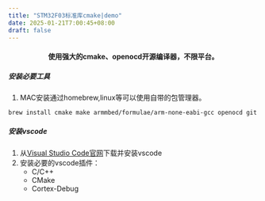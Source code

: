 ```yaml
---
title: "STM32F03标准库cmake|demo"
date: 2025-01-21T7:00:45+08:00
draft: false
---
```


#### <div style="text-align: center;"> 使用强大的cmake、openocd开源编译器，不限平台。</div>

##### 安装必要工具 
1. MAC安装通过homebrew,linux等可以使用自带的包管理器。
```bash
brew install cmake make armmbed/formulae/arm-none-eabi-gcc openocd git 
```
##### 安装vscode
1. 从[Visual Studio Code官网](https://code.visualstudio.com/)下载并安装vscode
2. 安装必要的vscode插件：
    - C/C++
    - CMake
    - Cortex-Debug
